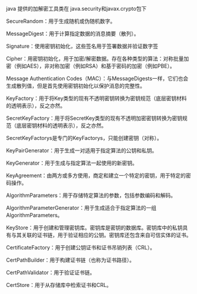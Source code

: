 java 提供的加解密工具类在 java.security和javax.crypto包下


SecureRandom：用于生成随机或伪随机数字。

MessageDigest：用于计算指定数据的消息摘要（散列）。

Signature：使用密钥初始化，这些签名用于签署数据并验证数字签

Cipher：用密钥初始化，用于加密/解密数据。存在各种类型的算法：对称批量加密（例如AES），非对称加密（例如RSA）和基于密码的加密（例如PBE）。

Message Authentication Codes（MAC）：与MessageDigests一样，它们也会生成散列值，但是首先使用密钥初始化以保护消息的完整性。

KeyFactory：用于将Key类型的现有不透明密钥转换为密钥规范（底层密钥材料的透明表示），反之亦然。

SecretKeyFactory：用于将SecretKey类型的现有不透明加密密钥转换为密钥规范（底层密钥材料的透明表示），反之亦然。

SecretKeyFactorys是专门的KeyFactorys，只能创建密钥（对称）。

KeyPairGenerator：用于生成一对适用于指定算法的公钥和私钥。

KeyGenerator：用于生成与指定算法一起使用的新密钥。

KeyAgreement：由两方或多方使用，商定和建立一个特定的密钥，用于特定的密码操作。

AlgorithmParameters：用于存储特定算法的参数，包括参数编码和解码。

AlgorithmParameterGenerator：用于生成适合于指定算法的一组AlgorithmParameters。

KeyStore：用于创建和管理密钥库。密钥库是密钥的数据库。密钥库中的私钥具有与其关联的证书链，用于验证相应的公钥。密钥库还包含来自可信实体的证书。

CertificateFactory：用于创建公钥证书和证书吊销列表（CRL）。

CertPathBuilder：用于构建证书链（也称为证书路径）。

CertPathValidator：用于验证证书链。

CertStore：用于从存储库中检索证书和CRL。